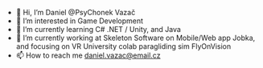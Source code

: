 - 👋 Hi, I’m Daniel @PsyChonek Vazač
- 👀 I’m interested in Game Development
- 🌱 I’m currently learning C# .NET / Unity, and Java
- 🏢 I’m currently working at Skeleton Software on Mobile/Web app Jobka, and focusing on VR University colab paragliding sim FlyOnVision
- 📫 How to reach me daniel.vazac@email.cz
